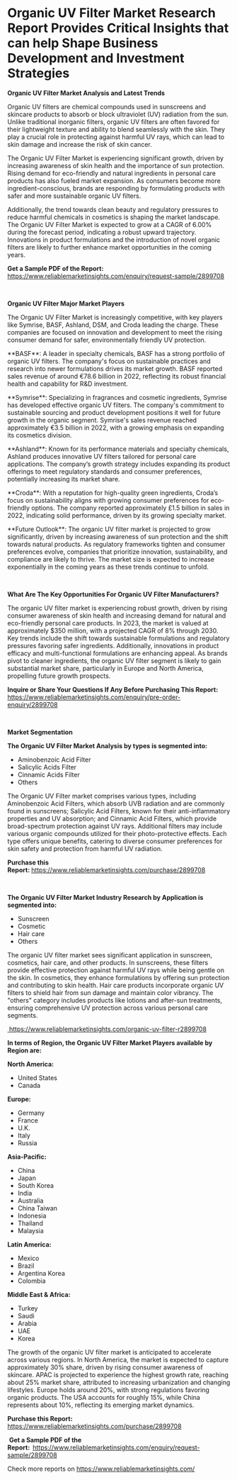 <p><h1>Organic UV Filter Market Research Report Provides Critical Insights that can help Shape Business Development and Investment Strategies</h1></p><p><strong>Organic UV Filter Market Analysis and Latest Trends</strong></p>
<p><p>Organic UV filters are chemical compounds used in sunscreens and skincare products to absorb or block ultraviolet (UV) radiation from the sun. Unlike traditional inorganic filters, organic UV filters are often favored for their lightweight texture and ability to blend seamlessly with the skin. They play a crucial role in protecting against harmful UV rays, which can lead to skin damage and increase the risk of skin cancer.</p><p>The Organic UV Filter Market is experiencing significant growth, driven by increasing awareness of skin health and the importance of sun protection. Rising demand for eco-friendly and natural ingredients in personal care products has also fueled market expansion. As consumers become more ingredient-conscious, brands are responding by formulating products with safer and more sustainable organic UV filters.</p><p>Additionally, the trend towards clean beauty and regulatory pressures to reduce harmful chemicals in cosmetics is shaping the market landscape. The Organic UV Filter Market is expected to grow at a CAGR of 6.00% during the forecast period, indicating a robust upward trajectory. Innovations in product formulations and the introduction of novel organic filters are likely to further enhance market opportunities in the coming years.</p></p>
<p><strong>Get a Sample PDF of the Report:&nbsp;</strong> <a href="https://www.reliablemarketinsights.com/enquiry/request-sample/2899708?utm_campaign=3559&utm_medium=2&utm_source=Github&utm_content=ia&utm_term=16032025&utm_id=organic-uv-filter">https://www.reliablemarketinsights.com/enquiry/request-sample/2899708</a></p>
<p>&nbsp;</p>
<p><strong>Organic UV Filter Major Market Players</strong></p>
<p><p>The Organic UV Filter Market is increasingly competitive, with key players like Symrise, BASF, Ashland, DSM, and Croda leading the charge. These companies are focused on innovation and development to meet the rising consumer demand for safer, environmentally friendly UV protection.</p><p>**BASF**: A leader in specialty chemicals, BASF has a strong portfolio of organic UV filters. The company's focus on sustainable practices and research into newer formulations drives its market growth. BASF reported sales revenue of around €78.6 billion in 2022, reflecting its robust financial health and capability for R&D investment.</p><p>**Symrise**: Specializing in fragrances and cosmetic ingredients, Symrise has developed effective organic UV filters. The company's commitment to sustainable sourcing and product development positions it well for future growth in the organic segment. Symrise's sales revenue reached approximately €3.5 billion in 2022, with a growing emphasis on expanding its cosmetics division.</p><p>**Ashland**: Known for its performance materials and specialty chemicals, Ashland produces innovative UV filters tailored for personal care applications. The company’s growth strategy includes expanding its product offerings to meet regulatory standards and consumer preferences, potentially increasing its market share.</p><p>**Croda**: With a reputation for high-quality green ingredients, Croda’s focus on sustainability aligns with growing consumer preferences for eco-friendly options. The company reported approximately £1.5 billion in sales in 2022, indicating solid performance, driven by its growing specialty market.</p><p>**Future Outlook**: The organic UV filter market is projected to grow significantly, driven by increasing awareness of sun protection and the shift towards natural products. As regulatory frameworks tighten and consumer preferences evolve, companies that prioritize innovation, sustainability, and compliance are likely to thrive. The market size is expected to increase exponentially in the coming years as these trends continue to unfold.</p></p>
<p>&nbsp;</p>
<p><strong>What Are The Key Opportunities For Organic UV Filter Manufacturers?</strong></p>
<p><p>The organic UV filter market is experiencing robust growth, driven by rising consumer awareness of skin health and increasing demand for natural and eco-friendly personal care products. In 2023, the market is valued at approximately $350 million, with a projected CAGR of 8% through 2030. Key trends include the shift towards sustainable formulations and regulatory pressures favoring safer ingredients. Additionally, innovations in product efficacy and multi-functional formulations are enhancing appeal. As brands pivot to cleaner ingredients, the organic UV filter segment is likely to gain substantial market share, particularly in Europe and North America, propelling future growth prospects.</p></p>
<p><strong>Inquire or Share Your Questions If Any Before Purchasing This Report:</strong> <a href="https://www.reliablemarketinsights.com/enquiry/pre-order-enquiry/2899708?utm_campaign=3559&utm_medium=2&utm_source=Github&utm_content=ia&utm_term=16032025&utm_id=organic-uv-filter">https://www.reliablemarketinsights.com/enquiry/pre-order-enquiry/2899708</a></p>
<p>&nbsp;</p>
<p><strong>Market Segmentation</strong></p>
<p><strong>The Organic UV Filter Market Analysis by types is segmented into:</strong></p>
<p><ul><li>Aminobenzoic Acid Filter</li><li>Salicylic Acids Filter</li><li>Cinnamic Acids Filter</li><li>Others</li></ul></p>
<p><p>The Organic UV Filter market comprises various types, including Aminobenzoic Acid Filters, which absorb UVB radiation and are commonly found in sunscreens; Salicylic Acid Filters, known for their anti-inflammatory properties and UV absorption; and Cinnamic Acid Filters, which provide broad-spectrum protection against UV rays. Additional filters may include various organic compounds utilized for their photo-protective effects. Each type offers unique benefits, catering to diverse consumer preferences for skin safety and protection from harmful UV radiation.</p></p>
<p><strong>Purchase this Report:&nbsp;</strong><a href="https://www.reliablemarketinsights.com/purchase/2899708?utm_campaign=3559&utm_medium=2&utm_source=Github&utm_content=ia&utm_term=16032025&utm_id=organic-uv-filter">https://www.reliablemarketinsights.com/purchase/2899708</a></p>
<p>&nbsp;</p>
<p><strong>The Organic UV Filter Market Industry Research by Application is segmented into:</strong></p>
<p><ul><li>Sunscreen</li><li>Cosmetic</li><li>Hair care</li><li>Others</li></ul></p>
<p><p>The organic UV filter market sees significant application in sunscreen, cosmetics, hair care, and other products. In sunscreens, these filters provide effective protection against harmful UV rays while being gentle on the skin. In cosmetics, they enhance formulations by offering sun protection and contributing to skin health. Hair care products incorporate organic UV filters to shield hair from sun damage and maintain color vibrancy. The "others" category includes products like lotions and after-sun treatments, ensuring comprehensive UV protection across various personal care segments.</p></p>
<p><a href="https://www.reliablemarketinsights.com/organic-uv-filter-r2899708?utm_campaign=3559&utm_medium=2&utm_source=Github&utm_content=ia&utm_term=16032025&utm_id=organic-uv-filter">&nbsp;https://www.reliablemarketinsights.com/organic-uv-filter-r2899708</a></p>
<p><strong>In terms of Region, the Organic UV Filter Market Players available by Region are:</strong></p>
<p>
    <p> <strong> North America: </strong>
        <ul>
            <li>United States</li>
            <li>Canada</li>
        </ul>
        </p> 
    <p> <strong> Europe: </strong>
        <ul>
            <li>Germany</li>
            <li>France</li>
            <li>U.K.</li>
            <li>Italy</li>
            <li>Russia</li>
        </ul>
        </p> 
    <p> <strong> Asia-Pacific: </strong>
        <ul>
            <li>China</li>
            <li>Japan</li>
            <li>South Korea</li>
            <li>India</li>
            <li>Australia</li>
            <li>China Taiwan</li>
            <li>Indonesia</li>
            <li>Thailand</li>
            <li>Malaysia</li>
        </ul>
        </p> 
    <p> <strong> Latin America: </strong>
        <ul>
            <li>Mexico</li>
            <li>Brazil</li>
            <li>Argentina Korea</li>
            <li>Colombia</li>
        </ul>
        </p> 
    <p> <strong> Middle East & Africa: </strong>
        <ul>
            <li>Turkey</li>
            <li>Saudi</li>
            <li>Arabia</li>
            <li>UAE</li>
            <li>Korea</li>
        </ul>
    </p>
    </p>
<p><p>The growth of the organic UV filter market is anticipated to accelerate across various regions. In North America, the market is expected to capture approximately 30% share, driven by rising consumer awareness of skincare. APAC is projected to experience the highest growth rate, reaching about 25% market share, attributed to increasing urbanization and changing lifestyles. Europe holds around 20%, with strong regulations favoring organic products. The USA accounts for roughly 15%, while China represents about 10%, reflecting its emerging market dynamics.</p></p>
<p><strong>Purchase this Report: </strong><a href="https://www.reliablemarketinsights.com/purchase/2899708?utm_campaign=3559&utm_medium=2&utm_source=Github&utm_content=ia&utm_term=16032025&utm_id=organic-uv-filter">https://www.reliablemarketinsights.com/purchase/2899708</a></p>
<p>&nbsp;<strong>Get a Sample PDF of the Report:&nbsp;&nbsp;</strong><a href="https://www.reliablemarketinsights.com/enquiry/request-sample/2899708?utm_campaign=3559&utm_medium=2&utm_source=Github&utm_content=ia&utm_term=16032025&utm_id=organic-uv-filter">https://www.reliablemarketinsights.com/enquiry/request-sample/2899708</a></p>
<p><strong></strong></p>
<p>Check more reports on <a href="https://www.reliablemarketinsights.com/?utm_campaign=3559&utm_medium=2&utm_source=Github&utm_content=ia&utm_term=16032025&utm_id=organic-uv-filter">https://www.reliablemarketinsights.com/</a></p>